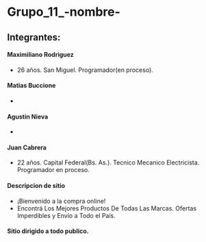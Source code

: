 # Grupo_11_-nombre-
## Integrantes:
#### Maximiliano Rodriguez
- 26 años. San Miguel. Programador(en proceso).

#### Matias Buccione
- 
#### Agustin Nieva
- 
#### Juan Cabrera
- 22 años. Capital Federal(Bs. As.). Tecnico Mecanico Electricista. Programador en proceso.

#### Descripcion de sitio
- ¡Bienvenido a la compra online! 
- Encontrá Los Mejores Productos De Todas Las Marcas. Ofertas Imperdibles y Envío a Todo el País.

#### Sitio dirigido a todo publico.

